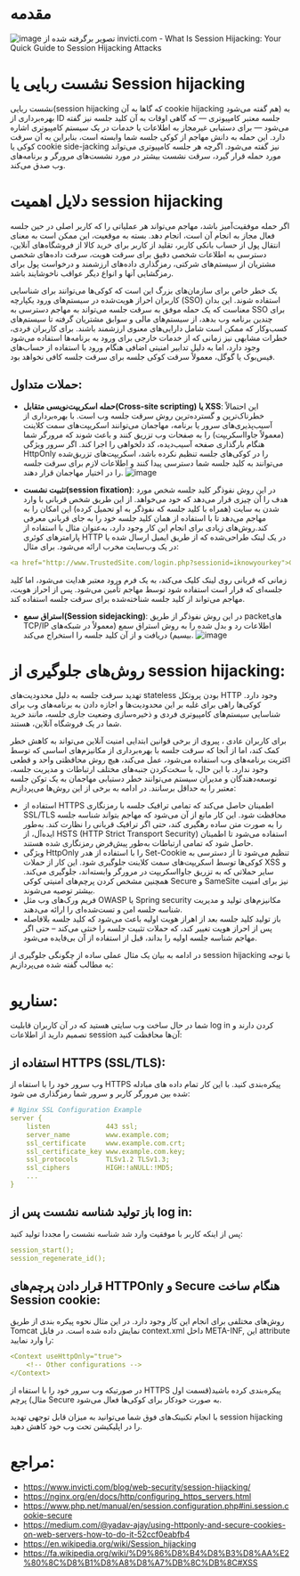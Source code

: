 
# مقدمه 
![image](https://github.com/user-attachments/assets/a170243c-a035-4480-b612-0ad62ed68e3e)
تصویر برگرفته شده از invicti.com - What Is Session Hijacking: Your Quick Guide to Session Hijacking Attacks
# نشست ربایی یا Session hijacking
نشست ربایی(session hijacking که گاها به آن cookie hijacking هم گفته می‌شود) به بهره‌برداری از ID جلسه معتبر کامپیوتری — که گاهی اوقات به آن کلید جلسه نیز گفته می‌شود — برای دستیابی غیرمجاز به اطلاعات یا خدمات در یک سیستم کامپیوتری اشاره دارد. این حمله به دانش مهاجم از کوکی جلسه شما وابسته است، بنابراین به آن سرقت کوکی یا cookie side-jacking نیز گفته می‌شود. اگرچه هر جلسه کامپیوتری می‌تواند مورد حمله قرار گیرد، سرقت نشست بیشتر در مورد نشست‌های مرورگر و برنامه‌های وب صدق می‌کند.

# دلایل اهمیت session hijacking
اگر حمله موفقیت‌آمیز باشد، مهاجم می‌تواند هر عملیاتی را که کاربر اصلی در حین جلسه فعال مجاز به انجام آن است، انجام دهد. بسته به موقعیت، این ممکن است به معنای انتقال پول از حساب بانکی کاربر، تقلید از کاربر برای خرید کالا از فروشگاه‌های آنلاین، دسترسی به اطلاعات شخصی دقیق برای سرقت هویت، سرقت داده‌های شخصی مشتریان از سیستم‌های شرکتی، رمزگذاری داده‌های ارزشمند و درخواست پول برای رمزگشایی آنها و انواع دیگر عواقب ناخوشایند باشد.

یک خطر خاص برای سازمان‌های بزرگ این است که کوکی‌ها می‌توانند برای شناسایی کاربران احراز هویت‌شده در سیستم‌های ورود یکپارچه (SSO) استفاده شوند. این بدان معناست که یک حمله موفق به سرقت جلسه می‌تواند به مهاجم دسترسی به SSO برای چندین برنامه وب بدهد، از سیستم‌های مالی و سوابق مشتریان گرفته تا سیستم‌های کسب‌وکار که ممکن است شامل دارایی‌های معنوی ارزشمند باشند. برای کاربران فردی، خطرات مشابهی نیز زمانی که از خدمات خارجی برای ورود به برنامه‌ها استفاده می‌شود وجود دارد، اما به دلیل تدابیر امنیتی اضافی هنگام ورود با استفاده از حساب‌های فیس‌بوک یا گوگل، معمولاً سرقت کوکی جلسه برای سرقت جلسه کافی نخواهد بود.

## حملات متداول:
- **حمله اسکریپت‌نویسی متقابل(Cross-site scripting) یا XSS**: این احتمالاً خطرناک‌ترین و گسترده‌ترین روش سرقت جلسه وب است. با بهره‌برداری از آسیب‌پذیری‌های سرور یا برنامه، مهاجمان می‌توانند اسکریپت‌های سمت کلاینت (معمولاً جاوااسکریپت) را به صفحات وب تزریق کنند و باعث شوند که مرورگر شما هنگام بارگذاری صفحه آسیب‌دیده، کد دلخواهی را اجرا کند. اگر سرور ویژگی HttpOnly را در کوکی‌های جلسه تنظیم نکرده باشد، اسکریپت‌های تزریق‌شده می‌توانند به کلید جلسه شما دسترسی پیدا کنند و اطلاعات لازم برای سرقت جلسه را در اختیار مهاجمان قرار دهند.
![image](https://github.com/user-attachments/assets/5d11c5fe-02ff-439a-bb32-c8ac51be132e)

- **تثبیت نشست(session fixation)**: در این روش نفوذگر کلید جلسه شخص مورد هدف را آن چیزی قرار می‌دهد که خود می‌خواهد. از این طریق شخص قربانی با وارد شدن به سایت (همراه با کلید جلسه که نفوذگر به او تحمیل کرده) این امکان را به مهاجم می‌دهد تا با استفاده از همان کلید جلسه خود را به جای قربانی معرفی کند.روش‌های زیادی برای انجام این کار وجود دارد، به‌عنوان مثال با استفاده از پارامترهای کوئری HTTP در یک لینک طراحی‌شده که از طریق ایمیل ارسال شده یا در یک وب‌سایت مخرب ارائه می‌شود. برای مثال:
```yml
<a href="http://www.TrustedSite.com/login.php?sessionid=iknowyourkey">Click here to log in now</a>
```
زمانی که قربانی روی لینک کلیک می‌کند، به یک فرم ورود معتبر هدایت می‌شود، اما کلید جلسه‌ای که قرار است استفاده شود توسط مهاجم تأمین می‌شود. پس از احراز هویت، مهاجم می‌تواند از کلید جلسه شناخته‌شده برای سرقت جلسه استفاده کند.
- **استراق سمع(Session sidejacking)**: در این روش نفوذگر از طریق packetهای TCP/IP اطلاعات رد و بدل شده را به روش استراق سمع (معمولاً در شبکه‌های بیسیم) دریافت و از آن کلید جلسه را استخراج می‌کند.
![image](https://github.com/user-attachments/assets/0c9e2a8d-e69f-4af1-b5a3-29db47242cc7)


# روش‌های جلوگیری از session hijacking:
تهدید سرقت جلسه به دلیل محدودیت‌های stateless بودن پروتکل HTTP وجود دارد. کوکی‌ها راهی برای غلبه بر این محدودیت‌ها و اجازه دادن به برنامه‌های وب برای شناسایی سیستم‌های کامپیوتری فردی و ذخیره‌سازی وضعیت جاری جلسه، مانند خرید شما در یک فروشگاه آنلاین، هستند.

برای کاربران عادی ، پیروی از برخی قوانین ابتدایی امنیت آنلاین می‌تواند به کاهش خطر کمک کند، اما از آنجا که سرقت جلسه با بهره‌برداری از مکانیزم‌های اساسی که توسط اکثریت برنامه‌های وب استفاده می‌شود، عمل می‌کند، هیچ روش محافظتی واحد و قطعی وجود ندارد. با این حال، با سخت‌کردن جنبه‌های مختلف ارتباطات و مدیریت جلسه، توسعه‌دهندگان و مدیران سیستم می‌توانند خطر دستیابی مهاجمان به یک توکن جلسه معتبر را به حداقل برسانند. در ادامه به برخی از این روش‌ها می‌پردازیم:
- استفاده از HTTPS اطمینان حاصل می‌کند که تمامی ترافیک جلسه با رمزنگاری SSL/TLS محافظت شود. این کار مانع از آن می‌شود که مهاجم بتواند شناسه جلسه را به صورت متن ساده رهگیری کند، حتی اگر ترافیک قربانی را نظارت کند. به‌طور ایده‌آل، از HSTS (HTTP Strict Transport Security) استفاده می‌شود تا اطمینان حاصل شود که تمامی ارتباطات به‌طور پیش‌فرض رمزنگاری شده هستند.
- ویژگی HttpOnly را با استفاده از هدر Set-Cookie تنظیم می‌شود تا از دسترسی به کوکی‌ها توسط اسکریپت‌های سمت کلاینت جلوگیری شود. این کار از حملات XSS و سایر حملاتی که به تزریق جاوااسکریپت در مرورگر وابسته‌اند، جلوگیری می‌کند. همچنین مشخص کردن پرچم‌های امنیتی کوکی Secure و SameSite نیز برای امنیت بیشتر توصیه می‌شوند.
- فریم‌ ورک‌های وب مثل OWASP یا Spring security مکانیزم‌های تولید و مدیریت شناسه جلسه امن و تست‌شده‌ای را ارائه می‌دهند.
- باز تولید کلید جلسه بعد از اهراز هویت اولیه باعث می‌شود که کلید جلسه بلافاصله پس از احراز هویت تغییر کند، که حملات تثبیت جلسه را خنثی می‌کند – حتی اگر مهاجم شناسه جلسه اولیه را بداند، قبل از استفاده از آن بی‌فایده می‌شود.

در ادامه به بیان یک مثال عملی ساده از چگونگی جلوگیری از session hijacking با توجه به مطالب گفته شده می‌پردازیم:
# سناریو:
شما در حال ساخت وب سایتی هستید که در آن کاربران قابلیت log in کردن دارند و تصمیم دارید از اطلاعات session آن‌ها محافظت کنید:
## استفاده از HTTPS (SSL/TLS):
وب سرور خود را با استفاه از HTTPS پیکره‌بندی کنید. با این کار تمام داده های مبادله شده بین مرورگر کاربر و سرور شما رمزگذاری می شود:
```yml
# Nginx SSL Configuration Example
server {
    listen              443 ssl;
    server_name         www.example.com;
    ssl_certificate     www.example.com.crt;
    ssl_certificate_key www.example.com.key;
    ssl_protocols       TLSv1.2 TLSv1.3;
    ssl_ciphers         HIGH:!aNULL:!MD5;
    ...
}
```
## باز تولید شناسه نشست پس از log in:
پس از اینکه کاربر با موفقیت وارد شد شناسه نشست را مجددا تولید کنید:
```yml
session_start();
session_regenerate_id();
```
## قرار دادن پرچم‌های HTTPOnly و Secure هنگام ساخت Session cookie:
روش‌های مختلفی برای انجام این کار وجود دارد. در این مثال نحوه پیکره بندی از طریق Tomcat نمایش داده شده است. در فایل context.xml داخل META-INF, این attribute را وارد نمایید:
```yml
<Context useHttpOnly="true">
    <!-- Other configurations -->
</Context>
```
در صورتیکه وب سرور خود را با استفاه از HTTPS پیکره‌بندی کرده باشید(قسمت اول مثال) پرچم Secure به صورت خودکار برای کوکی‌ها فعال می‌شود.

با انجام تکنینک‌های فوق شما می‌توانید به میزان قابل توجهی تهدید session hijacking را در اپلیکیشن تحت وب خود کاهش دهید.

# مراجع:
- https://www.invicti.com/blog/web-security/session-hijacking/
- https://nginx.org/en/docs/http/configuring_https_servers.html
- https://www.php.net/manual/en/session.configuration.php#ini.session.cookie-secure
- https://medium.com/@yadav-ajay/using-httponly-and-secure-cookies-on-web-servers-how-to-do-it-52ccf0eabfb4
- https://en.wikipedia.org/wiki/Session_hijacking
- https://fa.wikipedia.org/wiki/%D9%86%D8%B4%D8%B3%D8%AA%E2%80%8C%D8%B1%D8%A8%D8%A7%DB%8C%DB%8C#XSS



